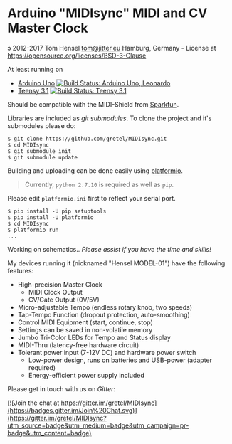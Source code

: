 Arduino "MIDIsync" MIDI and CV Master Clock
=
ɔ 2012-2017 Tom Hensel <tom@jitter.eu> Hamburg, Germany - License at https://opensource.org/licenses/BSD-3-Clause

At least running on
- [Arduino Uno](http://arduino.cc/en/Main/arduinoBoardUno) [![Build Status: Arduino Uno, Leonardo](https://travis-ci.org/gretel/MIDIsync.svg)](https://travis-ci.org/gretel/MIDIsync)
- [Teensy 3.1](https://www.pjrc.com/store/teensy31.html) [![Build Status: Teensy 3.1](https://travis-ci.org/gretel/MIDIsync.svg?branch=teensy31)](https://travis-ci.org/gretel/MIDIsync)

Should be compatible with the MIDI-Shield from [Sparkfun](https://www.sparkfun.com/products/9595).

Libraries are included as *git submodules*. To clone the project and it's submodules please do:

```shell
$ git clone https://github.com/gretel/MIDIsync.git
$ cd MIDIsync
$ git submodule init
$ git submodule update
```

Building and uploading can be done easily using [platformio](http://platformio.org).

> Currently, `python 2.7.10` is required as well as `pip`.

Please edit `platformio.ini` first to reflect your serial port.

```shell
$ pip install -U pip setuptools
$ pip install -U platformio
$ cd MIDIsync
$ platformio run
...
```

Working on schematics.. _Please assist if you have the time and skills!_

My devices running it (nicknamed "Hensel MODEL-01") have the following features:

- High-precision Master Clock
	- MIDI Clock Output
	- CV/Gate Output (0V/5V)
- Micro-adjustable Tempo (endless rotary knob, two speeds)
- Tap-Tempo Function (dropout protection, auto-smoothing)
- Control MIDI Equipment (start, continue, stop)
- Settings can be saved in non-volatile memory
- Jumbo Tri-Color LEDs for Tempo and Status display
- MIDI-Thru (latency-free hardware circuit)
- Tolerant power input (7-12V DC) and hardware power switch
	- Low-power design, runs on batteries and USB-power (adapter required)
	- Energy-efficient power supply included

Please get in touch with us on *Gitter*:

[![Join the chat at https://gitter.im/gretel/MIDIsync](https://badges.gitter.im/Join%20Chat.svg)](https://gitter.im/gretel/MIDIsync?utm_source=badge&utm_medium=badge&utm_campaign=pr-badge&utm_content=badge)
